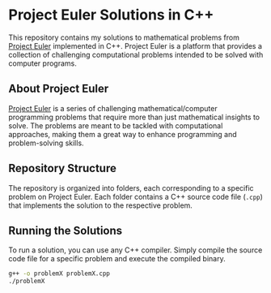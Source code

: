 # Project Euler Solutions in C++

This repository contains my solutions to mathematical problems from [Project Euler](https://projecteuler.net/) implemented in C++. Project Euler is a platform that provides a collection of challenging computational problems intended to be solved with computer programs.

## About Project Euler

[Project Euler](https://projecteuler.net/) is a series of challenging mathematical/computer programming problems that require more than just mathematical insights to solve. The problems are meant to be tackled with computational approaches, making them a great way to enhance programming and problem-solving skills.

## Repository Structure

The repository is organized into folders, each corresponding to a specific problem on Project Euler. Each folder contains a C++ source code file (`.cpp`) that implements the solution to the respective problem.

## Running the Solutions

To run a solution, you can use any C++ compiler. Simply compile the source code file for a specific problem and execute the compiled binary.

```bash
g++ -o problemX problemX.cpp
./problemX
